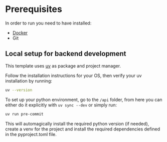 # Prerequisites

In order to run you need to have installed:

- [Docker](https://www.docker.com/)
- Git

## Local setup for backend development

This template uses [uv](https://docs.astral.sh/uv/) as package and project manager.

Follow the installation instructions for your OS, then verify your uv installation by running:
```zsh
uv --version
```

To set up your python environment, go to the `/api` folder, from here you can either do it explicitly with `uv sync --dev` or simply run:
```zsh
uv run pre-commit
```

This will automagically install the required python version (if needed), create a venv for the project and install the required dependencies defined in the pyproject.toml file.
